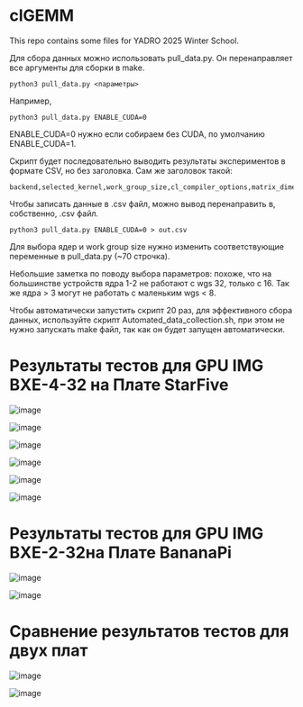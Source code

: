 clGEMM
=============

This repo contains some files for YADRO 2025 Winter School.

Для сбора данных можно использовать pull_data.py. Он перенаправляет все аргументы для сборки в make.

	python3 pull_data.py <параметры>

Например,

	python3 pull_data.py ENABLE_CUDA=0


ENABLE_CUDA=0 нужно если собираем без CUDA, по умолчанию ENABLE_CUDA=1.

Скрипт будет последовательно выводить результаты экспериментов в формате CSV, но без заголовка. Сам же заголовок такой:

	backend,selected_kernel,work_group_size,cl_compiler_options,matrix_dimensions,elapsed_s


Чтобы записать данные в .csv файл, можно вывод перенаправить в, собственно, .csv файл.

	python3 pull_data.py ENABLE_CUDA=0 > out.csv


Для выбора ядер и work group size нужно изменить соответствующие переменные в pull_data.py (~70 строчка).

Небольшие заметка по поводу выбора параметров: похоже, что на большинстве устройств ядра 1-2 не работают с wgs 32, только с 16. Так же ядра > 3 могут не работать с маленьким wgs < 8.

Чтобы автоматически запустить скрипт 20 раз, для эффективного сбора данных, используйте скрипт Automated_data_collection.sh, при этом не нужно запускать make файл, так как он будет запущен автоматически.


<h1>Результаты тестов для GPU IMG BXE-4-32 на Плате StarFive </h1>

![image](https://github.com/user-attachments/assets/49c01e38-2cef-4229-b821-ccfb74c1fe63)

![image](https://github.com/user-attachments/assets/8556d79b-951a-401b-bdee-4acf6a8392a5)

![image](https://github.com/user-attachments/assets/b7309b6c-8cc7-413b-8971-72decf4f1bff)

![image](https://github.com/user-attachments/assets/96985a66-569b-4820-bc0b-374188fda10d)

![image](https://github.com/user-attachments/assets/8ea088ad-ecd5-4681-9766-54b3019e4d0d)

![image](https://github.com/user-attachments/assets/1fa67133-375e-43d1-9335-ed6ce93c4a59)


<h1>Результаты тестов для GPU IMG BXE-2-32на Плате BananaPi </h1>

![image](https://github.com/user-attachments/assets/9dff69c3-746d-4e2e-90fc-3c968adadac1)

![image](https://github.com/user-attachments/assets/ba1fbafa-fcba-4829-97f4-cfee1fb1770f)


<h1>Сравнение результатов тестов для двух плат </h1>

![image](https://github.com/user-attachments/assets/6b27f0f9-9aa9-4998-8c03-129532c570ca)

![image](https://github.com/user-attachments/assets/3f13cce9-e7a2-422c-a1d8-02adaf0b2bb7)









